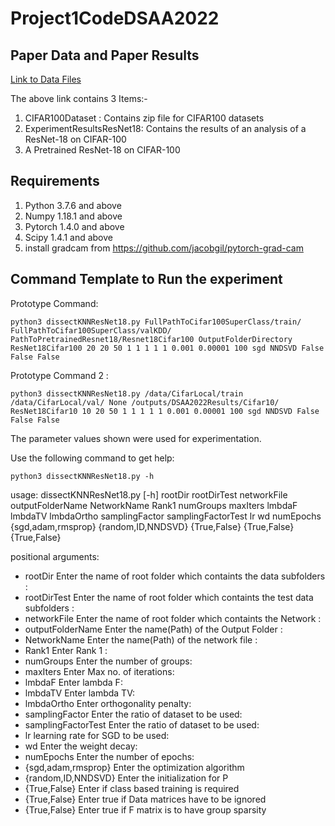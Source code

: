 # Project1CodeDSAA2022
## Paper Data and Paper Results
[Link to Data Files]([https://drive.google.com/drive/folders/1ALW3_nt317-QnAuZKXi0_EeGobFTkm-r?usp=sharing](https://drive.google.com/drive/folders/1gGta1-9AuGboVSNNEe5z_t5OSM-P59uj?usp=sharing))

The above link contains 3 Items:-
1. CIFAR100Dataset : Contains zip file for CIFAR100 datasets
2. ExperimentResultsResNet18: Contains the results of an analysis of a ResNet-18 on CIFAR-100
3. A Pretrained ResNet-18 on CIFAR-100

## Requirements
1. Python 3.7.6 and above
2. Numpy 1.18.1 and above
3. Pytorch 1.4.0 and above
4. Scipy 1.4.1 and above
5. install gradcam from https://github.com/jacobgil/pytorch-grad-cam

## Command Template to Run the experiment
Prototype Command:
```
python3 dissectKNNResNet18.py FullPathToCifar100SuperClass/train/ FullPathToCifar100SuperClass/valKDD/ PathToPretrainedResnet18/Resnet18Cifar100 OutputFolderDirectory ResNet18Cifar100 20 20 50 1 1 1 1 1 0.001 0.00001 100 sgd NNDSVD False False False
```
Prototype Command 2 :
```
python3 dissectKNNResNet18.py /data/CifarLocal/train /data/CifarLocal/val/ None /outputs/DSAA2022Results/Cifar10/ ResNet18Cifar10 10 20 50 1 1 1 1 1 0.001 0.00001 100 sgd NNDSVD False False False
```
The parameter values shown were used for experimentation.

Use the following command to get help:
```
python3 dissectKNNResNet18.py -h
```
usage: dissectKNNResNet18.py [-h]                                  rootDir rootDirTest networkFile
                                  outputFolderName NetworkName Rank1 numGroups
                                  maxIters lmbdaF lmbdaTV lmbdaOrtho
                                  samplingFactor samplingFactorTest lr wd
                                  numEpochs {sgd,adam,rmsprop}
                                  {random,ID,NNDSVD} {True,False} {True,False}
                                  {True,False}

positional arguments:
-  rootDir             Enter the name of root folder which containts the data
                      subfolders :
 - rootDirTest         Enter the name of root folder which containts the test
                      data subfolders :
 - networkFile         Enter the name of root folder which containts the
                      Network :
-  outputFolderName    Enter the name(Path) of the Output Folder :
-  NetworkName         Enter the name(Path) of the network file :
-  Rank1               Enter Rank 1 :
-  numGroups           Enter the number of groups:
-  maxIters            Enter Max no. of iterations:
-  lmbdaF              Enter lambda F:
-  lmbdaTV             Enter lambda TV:
-  lmbdaOrtho          Enter orthogonality penalty:
-  samplingFactor      Enter the ratio of dataset to be used:
-  samplingFactorTest  Enter the ratio of dataset to be used:
-  lr                  learning rate for SGD to be used:
-  wd                  Enter the weight decay:
-  numEpochs           Enter the number of epochs:
-  {sgd,adam,rmsprop}  Enter the optimization algorithm
-  {random,ID,NNDSVD}  Enter the initialization for P
-  {True,False}        Enter if class based training is required
-  {True,False}        Enter true if Data matrices have to be ignored
-  {True,False}        Enter true if F matrix is to have group sparsity
